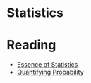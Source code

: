 # Statistics
# Reading
- [Essence of Statistics](https://pranigopu.github.io/statistics/essence-of-statistics.html)
- [Quantifying Probability](https://pranigopu.github.io/statistics/quantifying-probability.html)